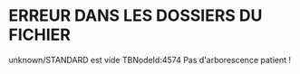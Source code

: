 # ERREUR DANS LES DOSSIERS DU FICHIER  
unknown/STANDARD est vide TBNodeId:4574
Pas d'arborescence patient ! 
